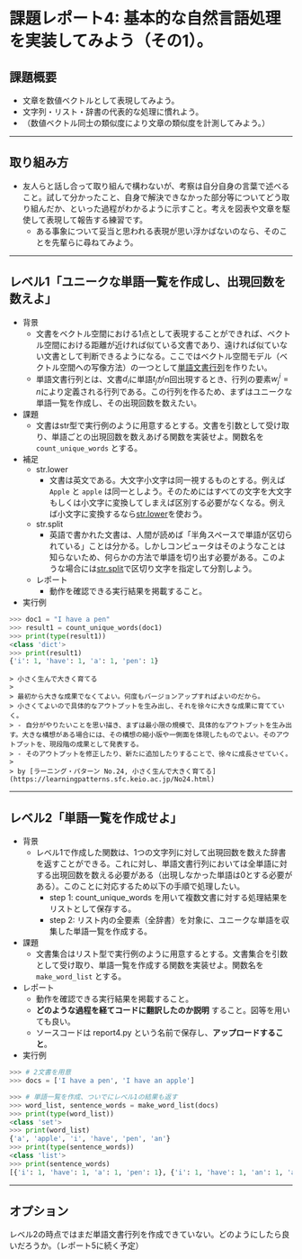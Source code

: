 # 課題レポート4: 基本的な自然言語処理を実装してみよう（その1）。

## 課題概要
- 文章を数値ベクトルとして表現してみよう。
- 文字列・リスト・辞書の代表的な処理に慣れよう。
- （数値ベクトル同士の類似度により文章の類似度を計測してみよう。）

---
## 取り組み方
- 友人らと話し合って取り組んで構わないが、考察は自分自身の言葉で述べること。試して分かったこと、自身で解決できなかった部分等についてどう取り組んだか、といった過程がわかるように示すこと。考えを図表や文章を駆使して表現して報告する練習です。
  - ある事象について妥当と思われる表現が思い浮かばないのなら、そのことを先輩らに尋ねてみよう。

---
## レベル1「ユニークな単語一覧を作成し、出現回数を数えよ」
- 背景
  - 文書をベクトル空間における1点として表現することができれば、ベクトル空間における距離が近ければ似ている文書であり、遠ければ似ていない文書として判断できるようになる。ここではベクトル空間モデル（ベクトル空間への写像方法）の一つとして[単語文書行列](https://ja.wikipedia.org/wiki/ベクトル空間モデル)を作りたい。
  - 単語文書行列とは、文書$d_i$に単語$t_j$が$n$回出現するとき、行列の要素$w^i_j=n$により定義される行列である。この行列を作るため、まずはユニークな単語一覧を作成し、その出現回数を数えたい。
- 課題
  - 文書はstr型で実行例のように用意するとする。文書を引数として受け取り、単語ごとの出現回数を数えあげる関数を実装せよ。関数名を ``count_unique_words`` とする。
- 補足
  - str.lower
    - 文書は英文である。大文字小文字は同一視するものとする。例えば ``Apple`` と ``apple`` は同一としよう。そのためにはすべての文字を大文字もしくは小文字に変換してしまえば区別する必要がなくなる。例えば小文字に変換するなら[str.lower](https://docs.python.org/ja/3.8/library/stdtypes.html#str.lower)を使おう。
  - str.split
    - 英語で書かれた文書は、人間が読めば「半角スペースで単語が区切られている」ことは分かる。しかしコンピュータはそのようなことは知らないため、何らかの方法で単語を切り出す必要がある。このような場合には[str.split](https://docs.python.org/ja/3.8/library/stdtypes.html#str.split)で区切り文字を指定して分割しよう。
  - レポート
    - 動作を確認できる実行結果を掲載すること。
- 実行例
```python
>>> doc1 = "I have a pen"
>>> result1 = count_unique_words(doc1)
>>> print(type(result1))
<class 'dict'>
>>> print(result1)
{'i': 1, 'have': 1, 'a': 1, 'pen': 1}
```

```{note}
> 小さく生んで大きく育てる
>
> 最初から大きな成果でなくてよい。何度もバージョンアップすればよいのだから。
> 小さくてよいので具体的なアウトプットを生み出し、それを徐々に大きな成果に育てていく。
> - 自分がやりたいことを思い描き、まずは最小限の規模で、具体的なアウトプットを生み出す。大きな構想がある場合には、その構想の縮小版や一側面を体現したものでよい。そのアウトプットを、現段階の成果として発表する。
> - そのアウトプットを修正したり、新たに追加したりすることで、徐々に成長させていく。
>
> by [ラーニング・パターン No.24, 小さく生んで大きく育てる](https://learningpatterns.sfc.keio.ac.jp/No24.html)
```

---
## レベル2「単語一覧を作成せよ」
- 背景
  - レベル1で作成した関数は、1つの文字列に対して出現回数を数えた辞書を返すことができる。これに対し、単語文書行列においては全単語に対する出現回数を数える必要がある（出現しなかった単語は0とする必要がある）。このことに対応するため以下の手順で処理したい。
    - step 1: count_unique_words を用いて複数文書に対する処理結果をリストとして保存する。
    - step 2: リスト内の全要素（全辞書）を対象に、ユニークな単語を収集した単語一覧を作成する。
- 課題
  - 文書集合はリスト型で実行例のように用意するとする。文書集合を引数として受け取り、単語一覧を作成する関数を実装せよ。関数名を ``make_word_list`` とする。
- レポート
  - 動作を確認できる実行結果を掲載すること。
  - **どのような過程を経てコードに翻訳したのか説明** すること。図等を用いても良い。
  - ソースコードは report4.py という名前で保存し、**アップロードすること**。
- 実行例
```python
>>> # 2文書を用意
>>> docs = ['I have a pen', 'I have an apple']

>>> # 単語一覧を作成、ついでにレベル1の結果も返す
>>> word_list, sentence_words = make_word_list(docs)
>>> print(type(word_list))
<class 'set'>
>>> print(word_list)
{'a', 'apple', 'i', 'have', 'pen', 'an'}
>>> print(type(sentence_words))
<class 'list'>
>>> print(sentence_words)
[{'i': 1, 'have': 1, 'a': 1, 'pen': 1}, {'i': 1, 'have': 1, 'an': 1, 'apple': 1}]
```

---
## オプション
レベル2の時点ではまだ単語文書行列を作成できていない。どのようにしたら良いだろうか。（レポート5に続く予定）
